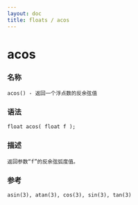 ```yaml
---
layout: doc
title: floats / acos
---
```

# acos

### 名称

    acos() - 返回一个浮点数的反余弦值

### 语法

    float acos( float f );

### 描述

    返回参数“f”的反余弦弧度值。

### 参考

    asin(3), atan(3), cos(3), sin(3), tan(3)
